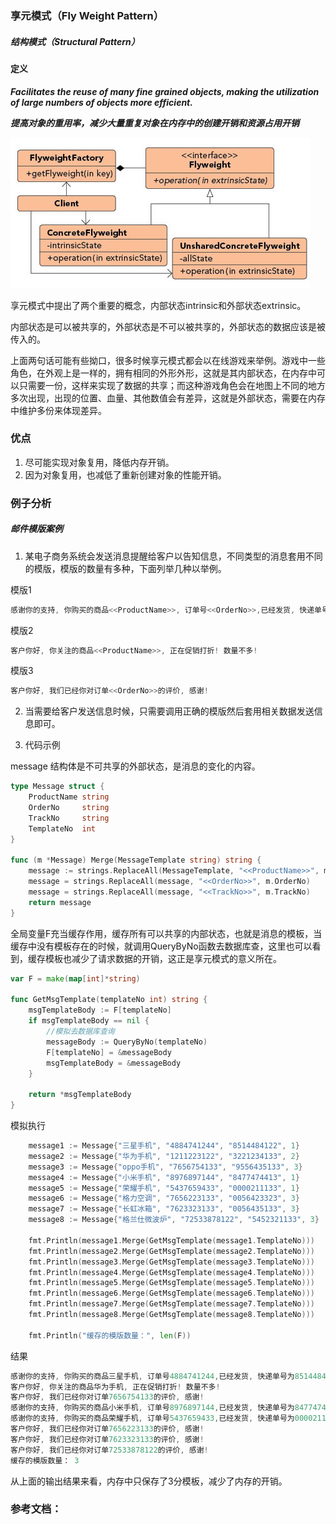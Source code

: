 ### 享元模式（Fly Weight Pattern）

##### 结构模式（Structural Pattern）

#### 定义

***Facilitates the reuse of many fine grained objects, making the utilization of large numbers of objects more efficient.***

***提高对象的重用率，减少大量重复对象在内存中的创建开销和资源占用开销***

![Fly_Weight Pattern UML](../images/fly_weight_pattern.png)

享元模式中提出了两个重要的概念，内部状态intrinsic和外部状态extrinsic。

内部状态是可以被共享的，外部状态是不可以被共享的，外部状态的数据应该是被传入的。

上面两句话可能有些拗口，很多时候享元模式都会以在线游戏来举例。游戏中一些角色，在外观上是一样的，拥有相同的外形外形，这就是其内部状态，在内存中可以只需要一份，这样来实现了数据的共享；而这种游戏角色会在地图上不同的地方多次出现，出现的位置、血量、其他数值会有差异，这就是外部状态，需要在内存中维护多份来体现差异。

### 优点
1. 尽可能实现对象复用，降低内存开销。
2. 因为对象复用，也减低了重新创建对象的性能开销。

### 例子分析

##### 邮件模版案例
1. 某电子商务系统会发送消息提醒给客户以告知信息，不同类型的消息套用不同的模版，模版的数量有多种，下面列举几种以举例。

模版1
```go
感谢你的支持, 你购买的商品<<ProductName>>, 订单号<<OrderNo>>,已经发货, 快递单号为<<TrackNo>>
```

模版2
```go
客户你好, 你关注的商品<<ProductName>>, 正在促销打折! 数量不多!
```

模版3
```go
客户你好, 我们已经你对订单<<OrderNo>>的评价, 感谢!
```

2. 当需要给客户发送信息时候，只需要调用正确的模版然后套用相关数据发送信息即可。

3. 代码示例

message 结构体是不可共享的外部状态，是消息的变化的内容。
```go
type Message struct {
	ProductName string
	OrderNo     string
	TrackNo     string
	TemplateNo  int
}

func (m *Message) Merge(MessageTemplate string) string {
	message := strings.ReplaceAll(MessageTemplate, "<<ProductName>>", m.ProductName)
	message = strings.ReplaceAll(message, "<<OrderNo>>", m.OrderNo)
	message = strings.ReplaceAll(message, "<<TrackNo>>", m.TrackNo)
	return message
}
```

全局变量F充当缓存作用，缓存所有可以共享的内部状态，也就是消息的模板，当缓存中没有模板存在的时候，就调用QueryByNo函数去数据库查，这里也可以看到，缓存模板也减少了请求数据的开销，这正是享元模式的意义所在。
```go
var F = make(map[int]*string)

func GetMsgTemplate(templateNo int) string {
	msgTemplateBody := F[templateNo]
	if msgTemplateBody == nil {
		//模拟去数据库查询
		messageBody := QueryByNo(templateNo)
		F[templateNo] = &messageBody
		msgTemplateBody = &messageBody
	}

	return *msgTemplateBody
}
```

模拟执行
```go
	message1 := Message{"三星手机", "4884741244", "8514484122", 1}
	message2 := Message{"华为手机", "1211223122", "3221234133", 2}
	message3 := Message{"oppo手机", "7656754133", "9556435133", 3}
	message4 := Message{"小米手机", "8976897144", "8477474413", 1}
	message5 := Message{"荣耀手机", "5437659433", "0000211133", 1}
	message6 := Message{"格力空调", "7656223133", "0056423323", 3}
	message7 := Message{"长虹冰箱", "7623323133", "0056435133", 3}
	message8 := Message{"格兰仕微波炉", "72533878122", "5452321133", 3}

	fmt.Println(message1.Merge(GetMsgTemplate(message1.TemplateNo)))
	fmt.Println(message2.Merge(GetMsgTemplate(message2.TemplateNo)))
	fmt.Println(message3.Merge(GetMsgTemplate(message3.TemplateNo)))
	fmt.Println(message4.Merge(GetMsgTemplate(message4.TemplateNo)))
	fmt.Println(message5.Merge(GetMsgTemplate(message5.TemplateNo)))
	fmt.Println(message6.Merge(GetMsgTemplate(message6.TemplateNo)))
	fmt.Println(message7.Merge(GetMsgTemplate(message7.TemplateNo)))
	fmt.Println(message8.Merge(GetMsgTemplate(message8.TemplateNo)))

	fmt.Println("缓存的模版数量：", len(F))
```

结果
```go
感谢你的支持, 你购买的商品三星手机, 订单号4884741244,已经发货, 快递单号为8514484122
客户你好, 你关注的商品华为手机, 正在促销打折! 数量不多!
客户你好, 我们已经你对订单7656754133的评价, 感谢!
感谢你的支持, 你购买的商品小米手机, 订单号8976897144,已经发货, 快递单号为8477474413
感谢你的支持, 你购买的商品荣耀手机, 订单号5437659433,已经发货, 快递单号为0000211133
客户你好, 我们已经你对订单7656223133的评价, 感谢!
客户你好, 我们已经你对订单7623323133的评价, 感谢!
客户你好, 我们已经你对订单72533878122的评价, 感谢!
缓存的模版数量： 3
```
从上面的输出结果来看，内存中只保存了3分模板，减少了内存的开销。

### 参考文档：
